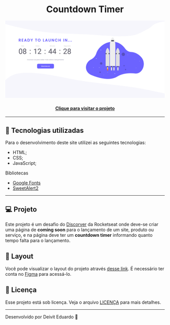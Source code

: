 <h1 align="center">
  Countdown Timer
</h1>

![Resultado final do projeto](assets/img/preview.png)

<h4 align="center"><a href="https://countdown-mrxcoding.vercel.app">Clique para visitar o projeto</a></h4>

---

## 💼 Tecnologias utilizadas

Para o desenvolvimento deste site utilizei as seguintes tecnologias:

- HTML;
- CSS;
- JavaScript;

Bibliotecas

- [Google Fonts](https://fonts.google.com)
- [SweetAlert2](https://sweetalert2.github.io)

---

## 💻 Projeto

Este projeto é um desafio do [Discorver](https://app.rocketseat.com.br/discover) da Rocketseat onde deve-se criar uma página de **coming soon** para o lançamento de um site, produto ou serviço, e na página deve ter um **countdown timer** informando quanto tempo falta para o lançamento.

## 🔖 Layout

Você pode visualizar o layout do projeto através [desse link](<https://www.figma.com/file/oDZqw3v8fem3v3RC7bTKV5/DD-%2F-Countdown/duplicate>). É necessário ter conta no [Figma](https://figma.com) para acessá-lo.

## 📝 Licença

Esse projeto está sob licença. Veja o arquivo [LICENÇA](LICENSE.md) para mais detalhes.

---

Desenvolvido por Deivit Eduardo 🚀
